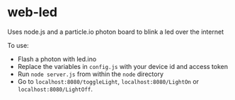 # web-led
Uses node.js and a particle.io photon board to blink a led over the internet

To use:

* Flash a photon with led.ino
* Replace the variables in `config.js` with your device id and access token
* Run `node server.js` from within the `node` directory
* Go to `localhost:8080/toggleLight`, `localhost:8080/LightOn` or `localhost:8080/LightOff`.
